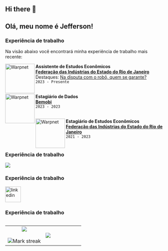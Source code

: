 ## Hi there 👋

## Olá, meu nome é Jefferson!

### Experiência de trabalho

Na visão abaixo você encontrará minha experiência de trabalho mais recente:

[<img align="left" height="94px" width="94px" alt="Warpnet" src="https://encrypted-tbn0.gstatic.com/images?q=tbn:ANd9GcR8RAKLC-xVppZvNfdJKK26tufYOj2Ybq4cpg&s"/>](https://www.firjan.com.br/)

**Assistente de Estudos Econômicos** \
[**Federação das Indústrias do Estado do Rio de Janeiro**](https://www.firjan.com.br/) \
Destaques: [Na disputa com o robô, quem se garante?](https://oglobo.globo.com/economia/noticia/2024/07/16/na-disputa-com-o-robo-quem-se-garante-veja-as-profissoes-mais-imunes-a-inteligencia-artificial.ghtml) \
`2023 - Presente` \
<br/>

[<img align="left" height="94px" width="94px" alt="Warpnet" src="https://encrypted-tbn0.gstatic.com/images?q=tbn:ANd9GcS4FEygEphxNZjlDfYSjqA59ql-ZpgV9r_ndw&s"/>](https://www.bemobi.com/)
**Estagiário de Dados** \
[**Bemobi**](https://www.firjan.com.br/)   \
`2023 - 2023` \
<br/>

[<img align="left" height="94px" width="94px" alt="Warpnet" src="https://encrypted-tbn0.gstatic.com/images?q=tbn:ANd9GcR8RAKLC-xVppZvNfdJKK26tufYOj2Ybq4cpg&s"/>](https://www.firjan.com.br/)

**Estagiário de Estudos Econômicos** \
[**Federação das Indústrias do Estado do Rio de Janeiro**](https://www.firjan.com.br/)  \
`2021 - 2023`
<br/>
<br/>

</p>        

### Experiência de trabalho
<!--tech stack icons-->
<p align="left">
  <a href="https://skillicons.dev">
    <img src="https://skillicons.dev/icons?i=r,python,github,vscode,postgres,mysql,&perline=14" />
  </a>
</p>


### Experiência de trabalho

<!--icons and links-->
<p align="left">
<a href="https://www.linkedin.com/in/jefferson-silva-guilherme-6b510120a/" target="blank"><img align="center" src="https://user-images.githubusercontent.com/88904952/234979284-68c11d7f-1acc-4f0c-ac78-044e1037d7b0.png" alt="linkedin" height="50" width="50" /></a>

  
</p>


### Experiência de trabalho

<!--- stats & Trophy (start) -->
<p align="left">
  <!--- stats (start) -->
<table align="left">
<tr border="none">
<td width="50%" align="center">
  
  <img  align="center"  src="https://github-readme-stats.vercel.app/api?username=js-guilherme&theme=dark&show_icons=true&count_private=true" />
  <br></br>
  <img  title="🔥 Get streak stats for your profile at git.io/streak-stats" alt="Mark streak" src="https://github-readme-streak-stats.herokuapp.com/?user=js-guilherme&theme=dark&hide_border=false" /> 
</td>

<td width="50%" align="left">

  <img  align="left"  src="https://github-readme-stats.anuraghazra1.vercel.app/api/top-langs/?username=js-guilherme&theme=dark&hide_border=false&no-bg=true&no-frame=true&langs_count=10"/>
  
  </td>
</tr>
</table>
<!--- stats (end) -->


</p>        
<!--- stats (end) -->

